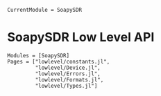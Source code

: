 ```@meta
CurrentModule = SoapySDR
```

# SoapySDR Low Level API


```@autodocs
Modules = [SoapySDR]
Pages = ["lowlevel/constants.jl",
         "lowlevel/Device.jl",
         "lowlevel/Errors.jl",
         "lowlevel/Formats.jl",
         "lowlevel/Types.jl"]
```
